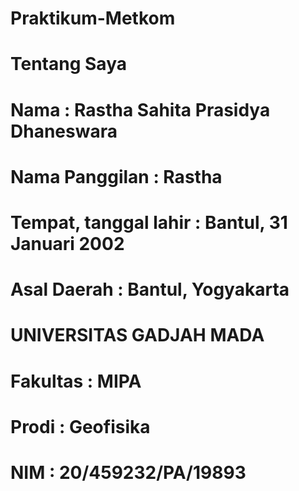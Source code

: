 # Praktikum-Metkom
# Tentang Saya
# Nama : Rastha Sahita Prasidya Dhaneswara
# Nama Panggilan : Rastha
# Tempat, tanggal lahir : Bantul, 31 Januari 2002
# Asal Daerah : Bantul, Yogyakarta
# UNIVERSITAS GADJAH MADA
# Fakultas : MIPA
# Prodi : Geofisika
# NIM : 20/459232/PA/19893
